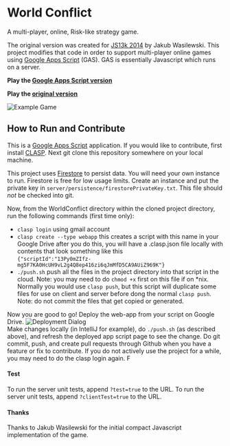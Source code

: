 World Conflict
================

A multi-player, online, Risk-like strategy game.

The original version was created for [JS13k 2014](http://js13kgames.com/) by Jakub Wasilewski. This project modifies that code in order to support multi-player online games using [Google Apps Script](https://developers.google.com/apps-script) (GAS). GAS is essentially Javascript which runs on a server.

**Play the [Google Apps Script version](https://script.google.com/macros/s/AKfycbyh9AivsXZ4aU85ldrmXzgWIHy1MfaLKhvATmucej7-JQDGIjJR0TtPhbs-zzn76zvu/exec)**

**Play the [original version](http://wasyl.eu/games/compact-conflict/play.html)**

![Example Game](images/game_middle.PNG)


## How to Run and Contribute

This is a [Google Apps Script](https://developers.google.com/apps-script) application. 
If you would like to contribute, first install [CLASP](https://github.com/google/clasp).
Next git clone this repository somewhere on your local machine. 

This project uses [Firestore](https://firebase.google.com/docs/firestore) to persist data. You will need your own instance to run. Firestore is free for low usage limits. Create an instance and put the private key in `server/persistence/firestorePrivateKey.txt`. This file should _not_ be checked into git. 

Now, from the WorldConflict directory within the cloned project directory, run the following commands (first time only):
* `clasp login`  using gmail account
* `clasp create --type webapp` this creates a script with this name in your Google Drive
   after you do this, you will have a .clasp.json file locally with contents that look something like this <br>
   ```{"scriptId":"13Py0mZIfz-mg5F7KA0HcUH9vL2g4Q8ep416zi6qJmMfD5CA9AUiZ969K"}```
* `./push.sh`  push all the files in the project directory into that script in the cloud. Note: you may need to do `chmod +x` first on this file if on *nix. Normally you would use `clasp push`, but this script will duplicate some files for use on client and server before dong the normal `clasp push`. Note: do not commit the files that get copied or generated.
  
Now you are good to go! Deploy the web-app from your script on Google Drive.
![Deployment Dialog](images/deployment-dlg.PNG)</br>
Make changes locally (in IntelliJ for example), do `./push.sh` (as described above), and refresh the deployed app script page to see the change. 
Do git commit, push, and create pull requests through Github when you have a feature or fix to contribute. If you do not actively use the project for a while, you may need to do the clasp login again.
 F
#### Test

To run the server unit tests, append `?test=true` to the URL.
To run the server unit tests, append `?clientTest=true` to the URL.

#### Thanks

Thanks to Jakub Wasilewski for the initial compact Javascript implementation of the game.
 

